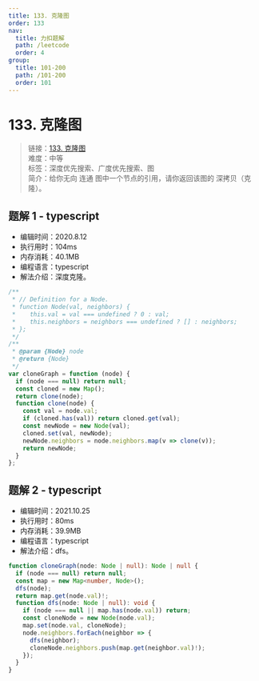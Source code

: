 ```yaml
---
title: 133. 克隆图
order: 133
nav:
  title: 力扣题解
  path: /leetcode
  order: 4
group:
  title: 101-200
  path: /101-200
  order: 101
---
```


# 133. 克隆图

> 链接：[133. 克隆图](https://leetcode-cn.com/problems/clone-graph/)  
> 难度：中等  
> 标签：深度优先搜索、广度优先搜索、图  
> 简介：给你无向 连通 图中一个节点的引用，请你返回该图的 深拷贝（克隆）。

## 题解 1 - typescript

- 编辑时间：2020.8.12
- 执行用时：104ms
- 内存消耗：40.1MB
- 编程语言：typescript
- 解法介绍：深度克隆。

```typescript
/**
 * // Definition for a Node.
 * function Node(val, neighbors) {
 *    this.val = val === undefined ? 0 : val;
 *    this.neighbors = neighbors === undefined ? [] : neighbors;
 * };
 */
/**
 * @param {Node} node
 * @return {Node}
 */
var cloneGraph = function (node) {
  if (node === null) return null;
  const cloned = new Map();
  return clone(node);
  function clone(node) {
    const val = node.val;
    if (cloned.has(val)) return cloned.get(val);
    const newNode = new Node(val);
    cloned.set(val, newNode);
    newNode.neighbors = node.neighbors.map(v => clone(v));
    return newNode;
  }
};
```

## 题解 2 - typescript

- 编辑时间：2021.10.25
- 执行用时：80ms
- 内存消耗：39.9MB
- 编程语言：typescript
- 解法介绍：dfs。

```typescript
function cloneGraph(node: Node | null): Node | null {
  if (node === null) return null;
  const map = new Map<number, Node>();
  dfs(node);
  return map.get(node.val)!;
  function dfs(node: Node | null): void {
    if (node === null || map.has(node.val)) return;
    const cloneNode = new Node(node.val);
    map.set(node.val, cloneNode);
    node.neighbors.forEach(neighbor => {
      dfs(neighbor);
      cloneNode.neighbors.push(map.get(neighbor.val)!);
    });
  }
}
```
